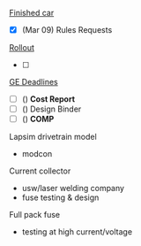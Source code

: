 <u>Finished car</u>

- [x] (Mar 09) Rules Requests

<u>Rollout</u>

- [ ] 

<u>GE Deadlines</u>

- [ ] () **Cost Report**
- [ ] () Design Binder
- [ ] () **COMP**

Lapsim drivetrain model
- modcon 

Current collector
 - usw/laser welding company
 - fuse testing & design

Full pack fuse
 - testing at high current/voltage
